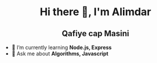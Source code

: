 <h1 align="center">Hi there 👋, I'm Alimdar</h1>
<h2 align="center">Qafiye cap Masini</h2>

- 🌱 I’m currently learning **Node.js, Express**
- 💬 Ask me about **Algorithms, Javascript**
